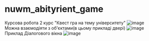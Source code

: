# nuwm_abityrient_game
Курсова робота 2 курс "Квест гра на тему університету"
![image](https://github.com/Enubeuta6/nuwm_abityrient_game/assets/48137674/11be65e5-c780-4539-b888-8990dd1153cf)
Можна взаємодіяти з об'єктами(в цьому прикладі двері)
![image](https://github.com/Enubeuta6/nuwm_abityrient_game/assets/48137674/f660d0c3-b865-4bbe-92f6-ce0f6a460617)
Приклад Діалогового вікна
![image](https://github.com/Enubeuta6/nuwm_abityrient_game/assets/48137674/80655563-37fd-45b7-85f4-2e848acd6fd1)
